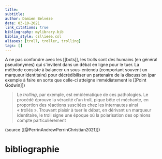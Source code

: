 ```yaml
---
title: 
subtitle:
author: Damien Belvèze
date: 03-10-2021
link_citations: true
bibliography: mylibrary.bib
biblio_style: csl\ieee.csl
aliases: [troll, troller, trolling]
tags: []
---
```


A ne pas confondre avec les [[bots]], les trolls sont des humains (en général pseudonymes) qui s'invitent dans un débat en ligne pour le tuer. La méthode consiste à balancer un  sous-entendu (comportant souvent un marqueur identitaire) pour décrédibiliser un partenaire de la discussion (par exemple à faire en sorte que celle-ci atteigne immédiatement le [[Point Godwin]])

> Le _trolling_, par exemple, est emblématique de ces pathologies. Le procédé éprouve la véracité d’un troll, pique bête et méchante, en proportion des réactions suscitées chez les internautes ainsi « trollés ». Trouvant plaisir à tuer le débat, en dérivant un marqueur identitaire, le troll signe une époque où la polarisation des opinions compte particulièrement

(source [[@PerrinAndrewPerrinChristian2021]])



# bibliographie

